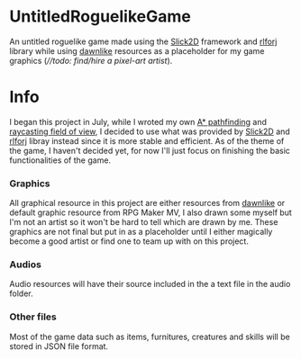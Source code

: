 # UntitledRoguelikeGame
 An untitled roguelike game made using the [Slick2D](http://slick.ninjacave.com/) framework and [rlforj](https://github.com/kba/rlforj) library while using [dawnlike](https://opengameart.org/content/dawnlike-16x16-universal-rogue-like-tileset-v181) resources as a placeholder for my game graphics (*//todo: find/hire a pixel-art artist*).
# Info
 I began this project in July, while I wroted my own [A* pathfinding](https://www.youtube.com/watch?v=z_NVl6Qu47g) and [raycasting field of view](https://www.youtube.com/watch?v=RjRwWOcNfAc), I decided to use what was provided by [Slick2D](http://slick.ninjacave.com/) and [rlforj](https://github.com/kba/rlforj) libray instead since it is more stable and efficient. As of the theme of the game, I haven't decided yet, for now I'll just focus on finishing the basic functionalities of the game.
 
 ### Graphics
 All graphical resource in this project are either resources from [dawnlike](https://opengameart.org/content/dawnlike-16x16-universal-rogue-like-tileset-v181) or default graphic resource from RPG Maker MV, I also drawn some myself but I'm not an artist so it won't be hard to tell which are drawn by me. These graphics are not final but put in as a placeholder until I either magically become a good artist or find one to team up with on this project.
 
 ### Audios
 Audio resources will have their source included in the a text file in the audio folder.
 
 ### Other files
 Most of the game data such as items, furnitures, creatures and skills will be stored in JSON file format.
 
